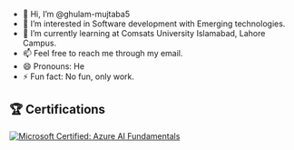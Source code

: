 - 👋 Hi, I’m @ghulam-mujtaba5
- 👀 I’m interested in Software development with Emerging technologies.
- 🌱 I’m currently learning at Comsats University Islamabad, Lahore Campus.
- 📫 Feel free to reach me through my email.
- 😄 Pronouns: He
- ⚡ Fun fact: No fun, only work.

## 🏆 Certifications

[![Microsoft Certified: Azure AI Fundamentals](https://images.credly.com/size/220x220/images/684f3288-0154-4d4e-88e0-ea12888aa944/image.png)](https://www.credly.com/badges/da84c359-2546-462f-893f-435b90ea9f51/public_url)
